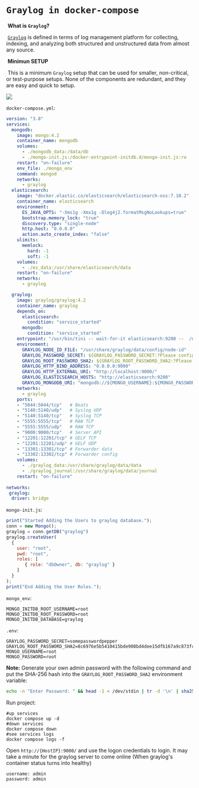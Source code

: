 # `Graylog in docker-compose`



​	**What is `Graylog`?**

​		[`Graylog`](https://www.graylog.org/about) is defined in terms of log management platform for collecting, indexing, and analyzing both structured 		 and unstructured data from almost any source.

​	 **Minimun SETUP**

​		This is a minimum `Graylog` setup that can be used for smaller, non-critical, or test-purpose setups. None of the    		components are redundant, and they are easy and quick to setup.

![](https://cdn.document360.io/49d29856-3708-4e61-a1fc-cf1f90558543/Images/Documentation/architec_small_setup.png)

`docker-compose.yml`:

```yaml
version: "3.8"
services:
  mongodb:
    image: mongo:4.2
    container_name: mongodb
    volumes:
      - ./mongodb_data:/data/db
      - ./mongo-init.js:/docker-entrypoint-initdb.d/mongo-init.js:ro
    restart: "on-failure"
    env_file: ./mongo_env
    command: mongod
    networks: 
      - graylog
  elasticsearch:
    image: "docker.elastic.co/elasticsearch/elasticsearch-oss:7.10.2"
    container_name: elasticsearch
    environment:
      ES_JAVA_OPTS: "-Xms1g -Xmx1g -Dlog4j2.formatMsgNoLookups=true"
      bootstrap.memory_lock: "true"
      discovery.type: "single-node"
      http.host: "0.0.0.0"
      action.auto_create_index: "false"
    ulimits:
      memlock:
        hard: -1
        soft: -1
    volumes:
      - ./es_data:/usr/share/elasticsearch/data
    restart: "on-failure"
    networks: 
      - graylog

  graylog:
    image: graylog/graylog:4.2
    container_name: graylog
    depends_on:
      elasticsearch:
        condition: "service_started"
      mongodb:
        condition: "service_started"
    entrypoint: "/usr/bin/tini -- wait-for-it elasticsearch:9200 --  /docker-entrypoint.sh"
    environment:
      GRAYLOG_NODE_ID_FILE: "/usr/share/graylog/data/config/node-id"
      GRAYLOG_PASSWORD_SECRET: ${GRAYLOG_PASSWORD_SECRET:?Please configure GRAYLOG_PASSWORD_SECRET in the .env file}
      GRAYLOG_ROOT_PASSWORD_SHA2: ${GRAYLOG_ROOT_PASSWORD_SHA2:?Please configure GRAYLOG_ROOT_PASSWORD_SHA2 in the .env file}
      GRAYLOG_HTTP_BIND_ADDRESS: "0.0.0.0:9000"
      GRAYLOG_HTTP_EXTERNAL_URI: "http://localhost:9000/"
      GRAYLOG_ELASTICSEARCH_HOSTS: "http://elasticsearch:9200"
      GRAYLOG_MONGODB_URI: "mongodb://${MONGO_USERNAME}:${MONGO_PASSWORD}@mongodb:27017/graylog"
    networks: 
      - graylog
    ports:
    - "5044:5044/tcp"   # Beats
    - "5140:5140/udp"   # Syslog UDP
    - "5140:5140/tcp"   # Syslog TCP
    - "5555:5555/tcp"   # RAW TCP
    - "5555:5555/udp"   # RAW TCP
    - "9000:9000/tcp"   # Server API
    - "12201:12201/tcp" # GELF TCP
    - "12201:12201/udp" # GELF UDP
    - "13301:13301/tcp" # Forwarder data
    - "13302:13302/tcp" # Forwarder config
    volumes:
      - ./graylog_data:/usr/share/graylog/data/data
      - ./graylog_journal:/usr/share/graylog/data/journal
    restart: "on-failure"
    
networks:
 graylog: 
  driver: bridge
```



`mongo-init.js`:

```js
print("Started Adding the Users to graylog database.");
conn = new Mongo();
graylog = conn.getDB("graylog")
graylog.createUser(
  {
    user: "root",
    pwd: "root",
    roles: [
       { role: "dbOwner", db: "graylog" }
    ]
  }
);
print("End Adding the User Roles.");
```

`mongo_env`:

```shell
MONGO_INITDB_ROOT_USERNAME=root
MONGO_INITDB_ROOT_PASSWORD=root
MONGO_INITDB_DATABASE=graylog
```

`.env`:

```shell
GRAYLOG_PASSWORD_SECRET=somepasswordpepper
GRAYLOG_ROOT_PASSWORD_SHA2=8c6976e5b5410415bde908bd4dee15dfb167a9c873fc4bb8a81f6f2ab448a918
MONGO_USERNAME=root
MONGO_PASSWORD=root
```

**Note:** Generate your own admin password with the following command and put the SHA-256 hash into the `GRAYLOG_ROOT_PASSWORD_SHA2` environment variable:

```bash
echo -n "Enter Password: " && head -1 < /dev/stdin | tr -d '\n' | sha256sum | cut -d " " -f1
```

Run project:

```shell
#up services
docker compose up -d
#down services
docker compose down
#see services logs
docker compose logs -f
```



Open `http://{HostIP}:9000/` and use the logon credentials to login. It may take a minute for the graylog server to come online (When graylog's container status turns into healthy)

```
username: admin
password: admin
```
